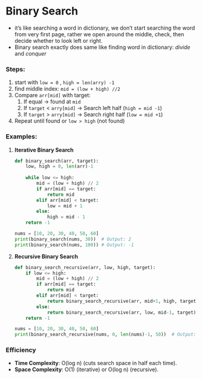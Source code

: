 # Binary Search

- it’s like searching a word in dictionary,  we don’t start searching the word from very first page, rather we open around the middle, check, then decide whether to look left or right.
- Binary search exactly does same like finding word in dictionary: *divide* and *conquer*

### Steps:

1. start with `low = 0` , `high = len(arry) -1`
2. find middle index: `mid = (low + high) //2`
3. Compare `arr[mid]` with target:
    1. If equal → found at `mid`
    2. If `target` < `arry[mid]` → Search left half (`high = mid -1`)
    3. If `target` > `arry[mid]` → Search right half (`low = mid +1`)
4. Repeat until found or `low > high` (not found)

### Examples:

1. **Iterative Binary Search**
    
    ```python
    def binary_search(arr, target):
        low, high = 0, len(arr)-1
        
        while low <= high:
            mid = (low + high) // 2
            if arr[mid] == target:
                return mid
            elif arr[mid] < target:
                low = mid + 1
            else:
                high = mid - 1
        return -1
    
    nums = [10, 20, 30, 40, 50, 60]
    print(binary_search(nums, 30))  # Output: 2
    print(binary_search(nums, 100)) # Output: -1
    ```
    
2. **Recursive Binary Search**
    
    ```python
    def binary_search_recursive(arr, low, high, target):
        if low <= high:
            mid = (low + high) // 2
            if arr[mid] == target:
                return mid
            elif arr[mid] < target:
                return binary_search_recursive(arr, mid+1, high, target)
            else:
                return binary_search_recursive(arr, low, mid-1, target)
        return -1
    
    nums = [10, 20, 30, 40, 50, 60]
    print(binary_search_recursive(nums, 0, len(nums)-1, 50))  # Output: 4
    ```
    

### Efficiency

- **Time Complexity**: O(log n) (cuts search space in half each time).
- **Space Complexity**: O(1) (iterative) or O(log n) (recursive).